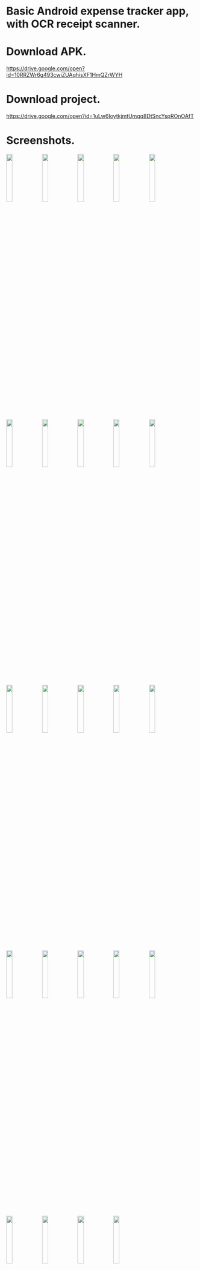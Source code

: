 # Basic Android expense tracker app, with OCR receipt scanner.
# Download APK.
https://drive.google.com/open?id=10RRZWr6g493cwiZUAqhisXF1HmQZrWYH
# Download project.
https://drive.google.com/open?id=1uLw6IoytkjmtUmqq8DtSncYspROnOAfT
# Screenshots.
<img src="https://github.com/MrBudda/Android-expense-tracker-app/blob/master/samples/1.jpeg" width="18%"></img> <img src="https://github.com/MrBudda/Android-expense-tracker-app/blob/master/samples/2.jpeg" width="18%"></img> <img src="https://github.com/MrBudda/Android-expense-tracker-app/blob/master/samples/3.jpeg" width="18%">
</img> <img src="https://github.com/MrBudda/Android-expense-tracker-app/blob/master/samples/4.jpeg" width="18%">
</img> <img src="https://github.com/MrBudda/Android-expense-tracker-app/blob/master/samples/5.jpeg" width="18%">
</img> <img src="https://github.com/MrBudda/Android-expense-tracker-app/blob/master/samples/6.jpeg" width="18%">
</img> <img src="https://github.com/MrBudda/Android-expense-tracker-app/blob/master/samples/7.jpeg" width="18%">
</img> <img src="https://github.com/MrBudda/Android-expense-tracker-app/blob/master/samples/7.jpg" width="18%">
</img> <img src="https://github.com/MrBudda/Android-expense-tracker-app/blob/master/samples/8.jpg" width="18%">
</img> <img src="https://github.com/MrBudda/Android-expense-tracker-app/blob/master/samples/9.jpg" width="18%">
</img> <img src="https://github.com/MrBudda/Android-expense-tracker-app/blob/master/samples/10.jpg" width="18%">
</img> <img src="https://github.com/MrBudda/Android-expense-tracker-app/blob/master/samples/12.jpg" width="18%">
</img> <img src="https://github.com/MrBudda/Android-expense-tracker-app/blob/master/samples/15.jpg" width="18%">
</img> <img src="https://github.com/MrBudda/Android-expense-tracker-app/blob/master/samples/13.jpg" width="18%">
</img> <img src="https://github.com/MrBudda/Android-expense-tracker-app/blob/master/samples/14.jpg" width="18%">
</img> <img src="https://github.com/MrBudda/Android-expense-tracker-app/blob/master/samples/11.jpg" width="18%">
</img> <img src="https://github.com/MrBudda/Android-expense-tracker-app/blob/master/samples/16.jpg" width="18%">
</img> <img src="https://github.com/MrBudda/Android-expense-tracker-app/blob/master/samples/17.jpg" width="18%">
</img> <img src="https://github.com/MrBudda/Android-expense-tracker-app/blob/master/samples/18.jpg" width="18%">
</img> <img src="https://github.com/MrBudda/Android-expense-tracker-app/blob/master/samples/19.jpg" width="18%">
</img> <img src="https://github.com/MrBudda/Android-expense-tracker-app/blob/master/samples/20.jpg" width="18%">
</img> <img src="https://github.com/MrBudda/Android-expense-tracker-app/blob/master/samples/21.jpg" width="18%">
</img> <img src="https://github.com/MrBudda/Android-expense-tracker-app/blob/master/samples/22.jpg" width="18%">
</img> <img src="https://github.com/MrBudda/Android-expense-tracker-app/blob/master/samples/23.jpg" width="18%">
</img> 
# References.
1. https://github.com/rmtheis/tess-two
2. https://github.com/opencv/opencv/tree/master/samples/android
3. https://github.com/zxing/zxing
4. https://github.com/PhilJay/MPAndroidChart
5. https://github.com/Aniruddha-Tapas/Document-Scanner
